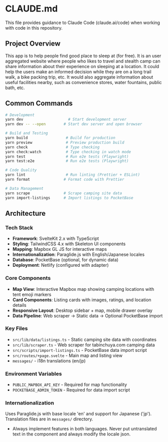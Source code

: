 # CLAUDE.md

This file provides guidance to Claude Code (claude.ai/code) when working with code in this repository.

## Project Overview

This app is to help people find good place to sleep at (for free). It is an user aggregated website where people who likes to travel and stealth camp can share information about their experience on sleeping at a location.
It could help the users make an informed decision while they are on a long trail walk, a bike packing trip, etc.
It would also aggregate information about useful facilities nearby, such as convenience stores, water fountains, public bath, etc.

## Common Commands

```bash
# Development
yarn dev                    # Start development server
yarn dev -- --open        # Start dev server and open browser

# Build and Testing
yarn build                 # Build for production
yarn preview               # Preview production build
yarn check                 # Type checking
yarn check:watch           # Type checking in watch mode
yarn test                  # Run e2e tests (Playwright)
yarn test:e2e              # Run e2e tests (Playwright)

# Code Quality
yarn lint                  # Run linting (Prettier + ESLint)
yarn format               # Format code with Prettier

# Data Management
yarn scrape               # Scrape camping site data
yarn import-listings      # Import listings to PocketBase
```

## Architecture

### Tech Stack
- **Framework**: SvelteKit 2.x with TypeScript
- **Styling**: TailwindCSS 4.x with Skeleton UI components
- **Mapping**: Mapbox GL JS for interactive maps
- **Internationalization**: Paraglide.js with English/Japanese locales
- **Database**: PocketBase (optional, for dynamic data)
- **Deployment**: Netlify (configured with adapter)

### Core Components
- **Map View**: Interactive Mapbox map showing camping locations with tent emoji markers
- **Card Components**: Listing cards with images, ratings, and location details
- **Responsive Layout**: Desktop sidebar + map, mobile drawer overlay
- **Data Pipeline**: Web scraper → Static data → Optional PocketBase import

### Key Files
- `src/lib/data/listings.ts` - Static camping site data with coordinates
- `src/lib/scraper.ts` - Web scraper for tabinchuya.com camping data
- `src/scripts/import-listings.ts` - PocketBase data import script
- `src/routes/+page.svelte` - Main map and listing view
- `messages/` - i18n translations (en/jp)

### Environment Variables
- `PUBLIC_MAPBOX_API_KEY` - Required for map functionality
- `POCKETBASE_ADMIN_TOKEN` - Required for data import script

### Internationalization
Uses Paraglide.js with base locale 'en' and support for Japanese ('jp'). Translation files are in `messages/` directory.
- Always implement features in both languages. Never put untranslated text in the component and always modify the locale json.
